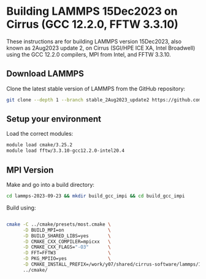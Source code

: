 Building LAMMPS 15Dec2023 on Cirrus (GCC 12.2.0, FFTW 3.3.10)
=============================================================

These instructions are for building LAMMPS version 15Dec2023, also known as 2Aug2023 update 2, on Cirrus (SGI/HPE ICE XA, Intel Broadwell) using the GCC 12.2.0 compilers, MPI from Intel, and FFTW 3.3.10.

Download LAMMPS
---------------

Clone the latest stable version of LAMMPS from the GitHub repository:

```bash
git clone --depth 1 --branch stable_2Aug2023_update2 https://github.com/lammps/lammps.git lammps-2023-12-15
```

Setup your environment
----------------------

Load the correct modules:

```bash
module load cmake/3.25.2
module load fftw/3.3.10-gcc12.2.0-intel20.4
```

MPI Version
-----------

Make and go into a build directory:

```bash
cd lammps-2023-09-23 && mkdir build_gcc_impi && cd build_gcc_impi
```

Build using:

```bash

cmake -C ../cmake/presets/most.cmake \
      -D BUILD_MPI=on                \
      -D BUILD_SHARED_LIBS=yes       \
      -D CMAKE_CXX_COMPILER=mpicxx   \
      -D CMAKE_CXX_FLAGS="-O3"       \
      -D FFT=FFTW3                   \
      -D PKG_MPIIO=yes               \
      -D CMAKE_INSTALL_PREFIX=/work/y07/shared/cirrus-software/lammps/15Dec2023 /
      ../cmake/
